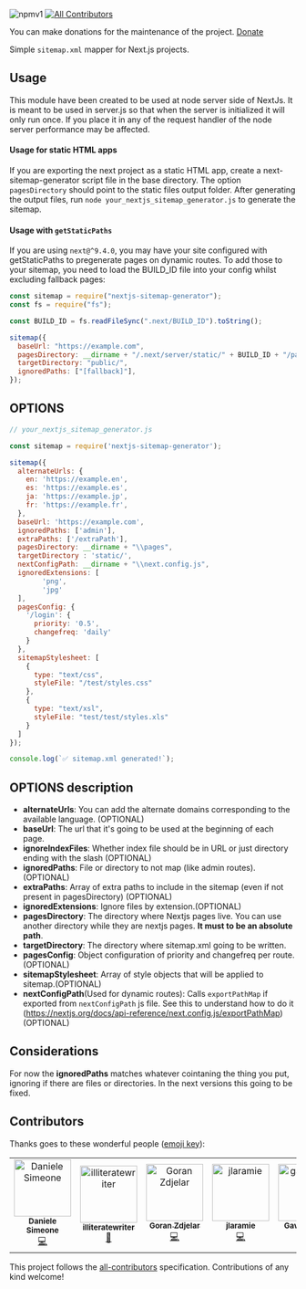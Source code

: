 ![npmv1](https://img.shields.io/npm/v/nextjs-sitemap-generator.svg)
[![All Contributors](https://img.shields.io/badge/all_contributors-4-orange.svg?style=flat-square)](#contributors)

You can make donations for the maintenance of the project.
[Donate](https://www.paypal.com/cgi-bin/webscr?cmd=_s-xclick&hosted_button_id=YFXG8SLXPEVXN&source=url)

Simple `sitemap.xml` mapper for Next.js projects.

## Usage

This module have been created to be used at node server side of NextJs.
It is meant to be used in server.js so that when the server is initialized it will only run once.
If you place it in any of the request handler of the node server performance may be affected.

#### Usage for static HTML apps

If you are exporting the next project as a static HTML app, create a next-sitemap-generator script file in the base directory.
The option `pagesDirectory` should point to the static files output folder.
After generating the output files, run `node your_nextjs_sitemap_generator.js` to generate the sitemap.

#### Usage with `getStaticPaths`

If you are using `next@^9.4.0`, you may have your site configured with getStaticPaths to pregenerate pages on dynamic routes. To add those to your sitemap, you need to load the BUILD_ID file into your config whilst excluding fallback pages:

```js
const sitemap = require("nextjs-sitemap-generator");
const fs = require("fs");

const BUILD_ID = fs.readFileSync(".next/BUILD_ID").toString();

sitemap({
  baseUrl: "https://example.com",
  pagesDirectory: __dirname + "/.next/server/static/" + BUILD_ID + "/pages",
  targetDirectory: "public/",
  ignoredPaths: ["[fallback]"],
});
```

## OPTIONS

```javascript
// your_nextjs_sitemap_generator.js

const sitemap = require('nextjs-sitemap-generator');

sitemap({
  alternateUrls: {
    en: 'https://example.en',
    es: 'https://example.es',
    ja: 'https://example.jp',
    fr: 'https://example.fr',
  },
  baseUrl: 'https://example.com',
  ignoredPaths: ['admin'],
  extraPaths: ['/extraPath'],
  pagesDirectory: __dirname + "\\pages",
  targetDirectory : 'static/',
  nextConfigPath: __dirname + "\\next.config.js",
  ignoredExtensions: [
        'png',
        'jpg'
  ],
  pagesConfig: {
    '/login': {
      priority: '0.5',
      changefreq: 'daily'
    }
  },
  sitemapStylesheet: [
    {
      type: "text/css",
      styleFile: "/test/styles.css"
    },
    {
      type: "text/xsl",
      styleFile: "test/test/styles.xls"
    }
  ]
});

console.log(`✅ sitemap.xml generated!`);
```

## OPTIONS description

 - **alternateUrls**:  You can add the alternate domains corresponding to the available language. (OPTIONAL)
 - **baseUrl**:  The url that it's going to be used at the beginning of each page.
 - **ignoreIndexFiles**: Whether index file should be in URL or just directory ending with the slash (OPTIONAL)
 - **ignoredPaths**:  File or directory to not map (like admin routes).(OPTIONAL)
 - **extraPaths**:  Array of extra paths to include in the sitemap (even if not present in pagesDirectory) (OPTIONAL)
 - **ignoredExtensions**:  Ignore files by extension.(OPTIONAL)
 - **pagesDirectory**:  The directory where Nextjs pages live. You can use another directory while they are nextjs pages. **It must to be an absolute path**.
 - **targetDirectory**:  The directory where sitemap.xml going to be written.
 - **pagesConfig**:  Object configuration of priority and changefreq per route.(OPTIONAL)
 - **sitemapStylesheet**:  Array of style objects that will be applied to sitemap.(OPTIONAL)
 - **nextConfigPath**(Used for dynamic routes):  Calls `exportPathMap` if exported from `nextConfigPath` js file.
  See this to understand how to do it (https://nextjs.org/docs/api-reference/next.config.js/exportPathMap) (OPTIONAL)

## Considerations
For now the **ignoredPaths** matches whatever cointaning the thing you put, ignoring if there are files or directories.
In the next versions this going to be fixed.






## Contributors

Thanks goes to these wonderful people ([emoji key](https://allcontributors.org/docs/en/emoji-key)):

<!-- ALL-CONTRIBUTORS-LIST:START - Do not remove or modify this section -->
<!-- prettier-ignore -->
<table>
  <tr>
    <td align="center"><a href="https://github.com/getriot"><img src="https://avatars3.githubusercontent.com/u/2164596?v=4" width="100px;" alt="Daniele Simeone"/><br /><sub><b>Daniele Simeone</b></sub></a><br /><a href="https://github.com/IlusionDev/nextjs-sitemap-generator/commits?author=getriot" title="Code">💻</a></td>
    <td align="center"><a href="https://github.com/illiteratewriter"><img src="https://avatars1.githubusercontent.com/u/5787110?v=4" width="100px;" alt="illiteratewriter"/><br /><sub><b>illiteratewriter</b></sub></a><br /><a href="https://github.com/IlusionDev/nextjs-sitemap-generator/commits?author=illiteratewriter" title="Documentation">📖</a></td>
    <td align="center"><a href="https://github.com/goran-zdjelar"><img src="https://avatars2.githubusercontent.com/u/45183713?v=4" width="100px;" alt="Goran Zdjelar"/><br /><sub><b>Goran Zdjelar</b></sub></a><br /><a href="https://github.com/IlusionDev/nextjs-sitemap-generator/commits?author=goran-zdjelar" title="Code">💻</a></td>
    <td align="center"><a href="https://github.com/jlaramie"><img src="https://avatars0.githubusercontent.com/u/755748?v=4" width="100px;" alt="jlaramie"/><br /><sub><b>jlaramie</b></sub></a><br /><a href="https://github.com/IlusionDev/nextjs-sitemap-generator/commits?author=jlaramie" title="Code">💻</a></td>
    <td align="center"><a href="https://github.com/gavinsharp"><img src="https://avatars3.githubusercontent.com/u/327839?s=400&v=4" width="100px;" alt="gavinsharp"/><br /><sub><b>Gavin Sharp
</b></sub></a><br /><a href="https://github.com/IlusionDev/nextjs-sitemap-generator/commits?author=gavinsharp" title="Code">💻</a></td>
  </tr>
</table>

<!-- ALL-CONTRIBUTORS-LIST:END -->

This project follows the [all-contributors](https://github.com/all-contributors/all-contributors) specification. Contributions of any kind welcome!
